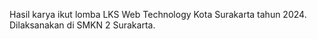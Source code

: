 Hasil karya ikut lomba LKS Web Technology Kota Surakarta tahun 2024. Dilaksanakan di SMKN 2 Surakarta.
